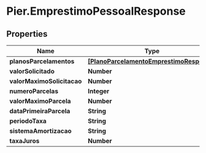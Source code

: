 # Pier.EmprestimoPessoalResponse

## Properties
Name | Type | Description | Notes
------------ | ------------- | ------------- | -------------
**planosParcelamentos** | [**[PlanoParcelamentoEmprestimoResponse]**](PlanoParcelamentoEmprestimoResponse.md) |  | [optional] 
**valorSolicitado** | **Number** | {{{emprestimo_pessoal_response_valor_solicitado_value}}} | [optional] 
**valorMaximoSolicitacao** | **Number** | {{{emprestimo_pessoal_response_valor_maximo_solicitacao_value}}} | [optional] 
**numeroParcelas** | **Integer** | {{{emprestimo_pessoal_response_numero_parcelas_value}}} | [optional] 
**valorMaximoParcela** | **Number** | {{{emprestimo_pessoal_response_valor_maximo_parcela_value}}} | [optional] 
**dataPrimeiraParcela** | **String** | {{{emprestimo_pessoal_response_data_primeira_parcela_value}}} | [optional] 
**periodoTaxa** | **String** | {{{emprestimo_pessoal_response_periodo_taxa_value}}} | [optional] 
**sistemaAmortizacao** | **String** | {{{emprestimo_pessoal_response_sistema_amortizacao_value}}} | [optional] 
**taxaJuros** | **Number** | {{{emprestimo_pessoal_response_taxa_juros_value}}} | [optional] 


